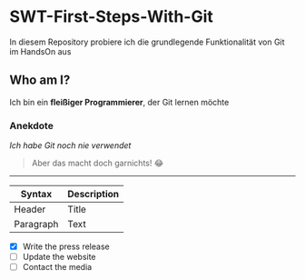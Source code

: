 # SWT-First-Steps-With-Git
In diesem Repository probiere ich die grundlegende Funktionalität von Git im HandsOn aus

## Who am I?
Ich bin ein **fleißiger Programmierer**, der Git lernen möchte

### Anekdote
*Ich habe Git noch nie verwendet*

> Aber das macht doch garnichts! :joy:

---

| Syntax | Description |
| ----------- | ----------- |
| Header | Title |
| Paragraph | Text |

- [x] Write the press release
- [ ] Update the website
- [ ] Contact the media
